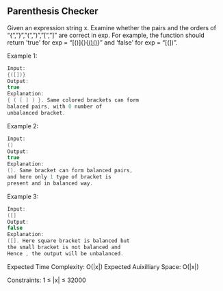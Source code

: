 ## Parenthesis Checker 

Given an expression string x. Examine whether the pairs and the orders of “{“,”}”,”(“,”)”,”[“,”]” are correct in exp.
For example, the function should return 'true' for exp = “[()]{}{[()()]()}” and 'false' for exp = “[(])”.

 

Example 1:
```C
Input:
{([])}
Output: 
true
Explanation: 
{ ( [ ] ) }. Same colored brackets can form 
balaced pairs, with 0 number of 
unbalanced bracket.
```

Example 2:
```C
Input: 
()
Output: 
true
Explanation: 
(). Same bracket can form balanced pairs, 
and here only 1 type of bracket is 
present and in balanced way.
```
Example 3:
```C
Input: 
([]
Output: 
false
Explanation: 
([]. Here square bracket is balanced but 
the small bracket is not balanced and 
Hence , the output will be unbalanced.
```

Expected Time Complexity: O(|x|)
Expected Auixilliary Space: O(|x|)

Constraints:
1 ≤ |x| ≤ 32000
